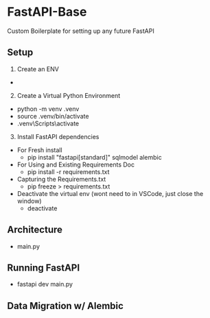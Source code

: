 # FastAPI-Base
Custom Boilerplate for setting up any future FastAPI

## Setup
1. Create an ENV
- 
2. Create a Virtual Python Environment
 - python -m venv .venv
 - source .venv/bin/activate
 - .venv\Scripts\activate

3. Install FastAPI dependencies
 - For Fresh install
   - pip install "fastapi[standard]" sqlmodel alembic
 - For Using and Existing Requirements Doc
   - pip install -r requirements.txt
 - Capturing the Requirements.txt
   - pip freeze > requirements.txt
 - Deactivate the virtual env (wont need to in VSCode, just close the window)
   - deactivate

 ## Architecture
 - main.py




 ## Running FastAPI
- fastapi dev main.py

 ## Data Migration w/ Alembic